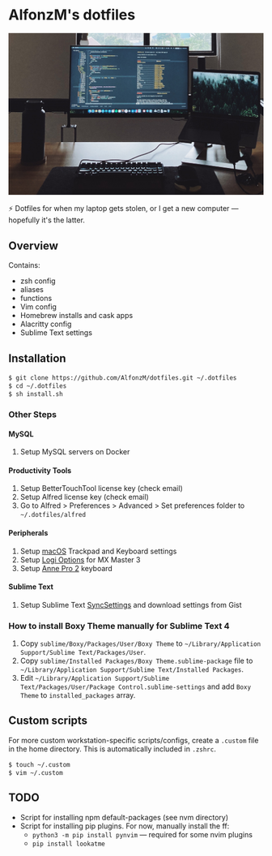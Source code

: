 # AlfonzM's dotfiles

![An image of Alfonz's workspace including a laptop and an external monitor that's showing code on Vim — the vastly superior code editor. :wink:](img/dotfiles.jpg)

⚡️ Dotfiles for when my laptop gets stolen, or I get a new computer — hopefully it's the latter.

## Overview

Contains:

- zsh config
- aliases
- functions
- Vim config
- Homebrew installs and cask apps
- Alacritty config
- Sublime Text settings

## Installation

```
$ git clone https://github.com/AlfonzM/dotfiles.git ~/.dotfiles
$ cd ~/.dotfiles
$ sh install.sh
```

### Other Steps

#### MySQL
1. Setup MySQL servers on Docker

#### Productivity Tools
1. Setup BetterTouchTool license key (check email)
1. Setup Alfred license key (check email)
1. Go to Alfred > Preferences > Advanced > Set preferences folder to `~/.dotfiles/alfred`

#### Peripherals
1. Setup [macOS](/macos) Trackpad and Keyboard settings
1. Setup [Logi Options](/mouse) for MX Master 3
1. Setup [Anne Pro 2](/keyboards/annepro2) keyboard

#### Sublime Text
1. Setup Sublime Text [SyncSettings](https://packagecontrol.io/packages/Sync%20Settings) and download settings from Gist

### How to install Boxy Theme manually for Sublime Text 4

1. Copy `sublime/Boxy/Packages/User/Boxy Theme` to `~/Library/Application Support/Sublime Text/Packages/User`.
1. Copy `sublime/Installed Packages/Boxy Theme.sublime-package` file to `~/Library/Application Support/Sublime Text/Installed Packages`.
1. Edit `~/Library/Application Support/Sublime Text/Packages/User/Package Control.sublime-settings` and add `Boxy Theme` to `installed_packages` array.

## Custom scripts

For more custom workstation-specific scripts/configs, create a `.custom` file in the home directory. This is automatically included in `.zshrc`.

```
$ touch ~/.custom
$ vim ~/.custom
```

## TODO

- Script for installing npm default-packages (see nvm directory)
- Script for installing pip plugins. For now, manually install the ff:
  - `python3 -m pip install pynvim` — required for some nvim plugins
  - `pip install lookatme`
